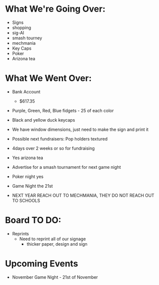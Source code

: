 # What We're Going Over:

- Signs
- shopping
- sig-AI
- smash tourney
- mechmania
- Key Caps
- Poker
- Arizona tea

# What We Went Over:

- Bank Account
    - $617.35
- Purple, Green, Red, Blue fidgets - 25 of each color
- Black and yellow duck keycaps
- We have window dimensions, just need to make the sign and print it
- Possible next fundraisers: Pop holders textured
- 4days over 2 weeks or so for fundraising
- Yes arizona tea
- Advertise for a smash tournament for next game night
- Poker night yes
- Game Night the 21st

- NEXT YEAR REACH OUT TO MECHMANIA, THEY DO NOT REACH OUT TO SCHOOLS

# Board TO DO:

- Reprints
    - Need to reprint all of our signage
        - thicker paper, design and sign


# Upcoming Events

- November Game Night - 21st of November